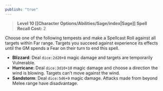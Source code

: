 ```yaml
---
publish: "true"
---
```

> **Level 10 [[Character Options/Abilities/Sage/index|Sage]] Spell**
> **Recall Cost:** 2

Choose one of the following tempests and make a Spellcast Roll against all targets within Far range. Targets you succeed against experience its effects until the GM spends a Fear on their turn to end this spell.

- **Blizzard**: Deal `dice:2d20+8` magic damage and targets are temporarily Vulnerable.
- **Hurricane**: Deal `dice:3d10+10` magic damage and choose a direction the wind is blowing. Targets can’t move against the wind.
- **Sandstorm**: Deal `dice:5d6+9` magic damage. Attacks made from beyond Melee range have disadvantage.
